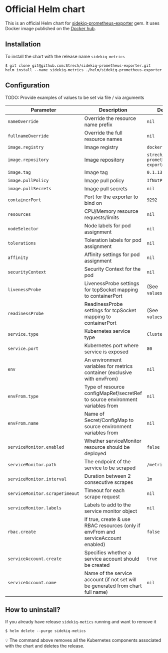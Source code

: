 # Official Helm chart

This is an official Helm chart for [sidekiq-prometheus-exporter](https://github.com/Strech/sidekiq-prometheus-exporter)
gem. It uses Docker image published on the [Docker hub](https://hub.docker.com/r/strech/sidekiq-prometheus-exporter).

## Installation

To install the chart with the release name `sidekiq-metrics`

```console
$ git clone git@github.com:Strech/sidekiq-prometheus-exporter.git
helm install --name sidekiq-metrics ./helm/sidekiq-prometheus-exporter
```

## Configuration

TODO: Provide examples of values to be set via file / via arguments

| Parameter                      | Description                                                                       | Default                              |
| ------------------------------ | --------------------------------------------------------------------------------- | ------------------------------------ |
| `nameOverride`                 | Override the resource name prefix                                                 | `nil`                                |
| `fullnameOverride`             | Override the full resource names                                                  | `nil`                                |
| `image.registry`               | Image registry                                                                    | `docker.io`                          |
| `image.repository`             | Image repository                                                                  | `strech/sidekiq-prometheus-exporter` |
| `image.tag`                    | Image tag                                                                         | `0.1.13`                             |
| `image.pullPolicy`             | Image pull policy                                                                 | `IfNotPresent`                       |
| `image.pullSecrets`            | Image pull secrets                                                                | `nil`                                |
| `containerPort`                | Port for the exporter to bind on                                                  | `9292`                               |
| `resources`                    | CPU/Memory resource requests/limits                                               | `nil`                                |
| `nodeSelector`                 | Node labels for pod assignment                                                    | `nil`                                |
| `tolerations`                  | Toleration labels for pod assignment                                              | `nil`                                |
| `affinity`                     | Affinity settings for pod assignment                                              | `nil`                                |
| `securityContext`              | Security Context for the pod                                                      | `nil`                                |
| `livenessProbe`                | LivenessProbe settings for tcpSocket mapping to containerPort                     | (See `values.yaml`)                  |
| `readinessProbe`               | ReadinessProbe settings for tcpSocket mapping to containerPort                    | (See `values.yaml`)                  |
| `service.type`                 | Kubernetes service type                                                           | `ClusterIP`                          |
| `service.port`                 | Kubernetes port where service is exposed                                          | `80`                                 |
| `env`                          | An environment variables for metrics container (exclusive with envFrom)           | `nil`                                |
| `envFrom.type`                 | Type of resource configMapRef/secretRef to source environment variables from      | `nil`                                |
| `envFrom.name`                 | Name of Secret/ConfigMap to source environment variables from                     | `nil`                                |
| `serviceMonitor.enabled`       | Whether serviceMonitor resource should be deployed                                | `false`                              |
| `serviceMonitor.path`          | The endpoint of the service to be scraped                                         | `/metrics`                           |
| `serviceMonitor.interval`      | Duration between 2 consecutive scrapes                                            | `1m`                                 |
| `serviceMonitor.scrapeTimeout` | Timeout for each scrape request                                                   | `nil`                                |
| `serviceMonitor.labels`        | Labels to add to the service monitor object                                       | `nil`                                 |
| `rbac.create`                  | If true, create & use RBAC resources (only if envFrom and serviceAccount enabled) | `false`                              |
| `serviceAccount.create`        | Specifies whether a service account should be created                             | `true`                               |
| `serviceAccount.name`          | Name of the service account (if not set will be generated from chart full name)   | `nil`                                |

## How to uninstall?

If you already have release `sidekiq-metics` running and want to remove it

```console
$ helm delete --purge sidekiq-metics
```

:bulb: The command above removes all the Kubernetes components associated with the chart and deletes the release.
